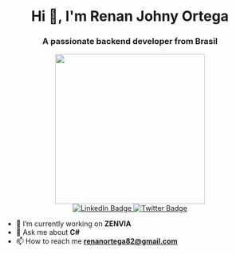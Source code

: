 
  <h1 align="center">Hi 👋, I'm Renan Johny Ortega</h1>
  <h3 align="center">A passionate backend developer from Brasil</h3>
 
 <div id="header" align="center">
 <img src="https://media.giphy.com/media/qgQUggAC3Pfv687qPC/giphy.gif" width="300"/>
 
  <div id="badges">
  <a href="https://www.linkedin.com/in/renan-ortega/">
    <img src="https://img.shields.io/badge/LinkedIn-blue?style=for-the-badge&logo=linkedin&logoColor=white" alt="LinkedIn Badge"/>
  </a>
  <a href="https://twitter.com/RenanOrtega4">
    <img src="https://img.shields.io/badge/Twitter-blue?style=for-the-badge&logo=twitter&logoColor=white" alt="Twitter Badge"/>
  </a>
</div>
  
  <img src="https://komarev.com/ghpvc/?username=renanortega&style=flat-square&color=blue" alt=""/>
</div>

- 🔭 I’m currently working on **ZENVIA**
- 💬 Ask me about **C#**
- 📫 How to reach me **renanortega82@gmail.com**
